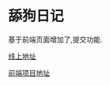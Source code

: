 # 舔狗日记

基于前端页面增加了,提交功能.

[线上地址](http://tiangou.p00q.cn)

[前端项目地址](https://github.com/hhx546642451/tiangou)


